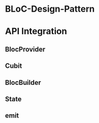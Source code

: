 # BLoC-Design-Pattern

# API Integration
 
## BlocProvider 
## Cubit 
## BlocBuilder
## State 
## emit 
